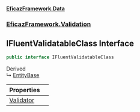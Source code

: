 #### [EficazFramework.Data](EficazFrameworkData.md 'EficazFramework Data')
### [EficazFramework.Validation](EficazFrameworkData.md#EficazFramework.Validation 'EficazFramework.Validation')

## IFluentValidatableClass Interface

```csharp
public interface IFluentValidatableClass
```

Derived  
&#8627; [EntityBase](EficazFramework.Entities/EntityBase.md 'EficazFramework.Entities.EntityBase')

| Properties | |
| :--- | :--- |
| [Validator](EficazFramework.Validation/IFluentValidatableClass/Validator.md 'EficazFramework.Validation.IFluentValidatableClass.Validator') | |
